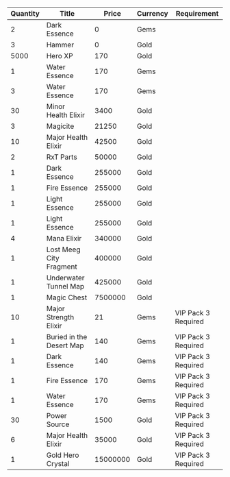 | Quantity | Title | Price | Currency |  Requirement |
| -------- | ----- | ----- | -------- |  ----------- |
| 2 | Dark Essence | 0 | Gems |  |
| 3 | Hammer | 0 | Gold |  |
| 5000 | Hero XP | 170 | Gold |  |
| 1 | Water Essence | 170 | Gems |  |
| 3 | Water Essence | 170 | Gems |  |
| 30 | Minor Health Elixir | 3400 | Gold |  |
| 3 | Magicite | 21250 | Gold |  |
| 10 | Major Health Elixir | 42500 | Gold |  |
| 2 | RxT Parts | 50000 | Gold |  |
| 1 | Dark Essence | 255000 | Gold |  |
| 1 | Fire Essence | 255000 | Gold |  |
| 1 | Light Essence | 255000 | Gold |  |
| 1 | Light Essence | 255000 | Gold |  |
| 4 | Mana Elixir | 340000 | Gold |  |
| 1 | Lost Meeg City Fragment | 400000 | Gold |  |
| 1 | Underwater Tunnel Map | 425000 | Gold |  |
| 1 | Magic Chest | 7500000 | Gold |  |
| 10 | Major Strength Elixir | 21 | Gems | VIP Pack 3 Required |
| 1 | Buried in the Desert Map | 140 | Gems | VIP Pack 3 Required |
| 1 | Dark Essence | 140 | Gems | VIP Pack 3 Required |
| 1 | Fire Essence | 170 | Gems | VIP Pack 3 Required |
| 1 | Water Essence | 170 | Gems | VIP Pack 3 Required |
| 30 | Power Source | 1500 | Gold | VIP Pack 3 Required |
| 6 | Major Health Elixir | 35000 | Gold | VIP Pack 3 Required |
| 1 | Gold Hero Crystal | 15000000 | Gold | VIP Pack 3 Required |
